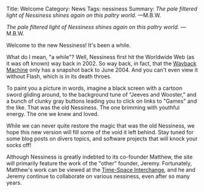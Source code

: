 Title: Welcome
Category: News
Tags: nessiness
Summary: *The pale filtered light of Nessiness shines again on this paltry world.* &mdash;M.B.W.

*The pale filtered light of Nessiness shines again on this paltry world.* &mdash;M.B.W.

Welcome to the new Nessiness! It's been a while.

What do I mean, "a while"? Well, Nessiness first hit the Worldwide Web (as it was oft known) way back in 2002. So way back, in fact, that the [Wayback Machine](https://web.archive.org/web/2004*/nessiness.com) only has a snapshot back to June 2004. And you can't even view it without Flash, which is in its death throes.

To paint you a picture in words, imagine a black screen with a cartoon sword gliding around, to the background tune of "Jeeves and Wooster," and a bunch of clunky gray buttons leading you to click on links to "Games" and the like. That was the old Nessiness. The one brimming with youthful energy. The one we knew and loved.

While we can never quite restore the magic that was the old Nessiness, we hope this new version will fill some of the void it left behind. Stay tuned for some blog posts on divers topics, and software projects that will knock your socks off!

Although Nessiness is greatly indebted to its co-founder Matthew, the site will primarily feature the work of the "other" founder, Jeremy. Fortunately, Matthew's work can be viewed at the [Time-Space Interchange](http://timespaceinterchange.com), and he and Jeremy continue to collaborate on various nessiness, even after so many years.
